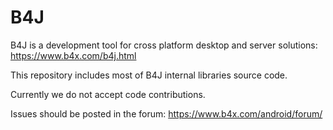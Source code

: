 # B4J
B4J is a development tool for cross platform desktop and server solutions: https://www.b4x.com/b4j.html

This repository includes most of B4J internal libraries source code.

Currently we do not accept code contributions.

Issues should be posted in the forum: https://www.b4x.com/android/forum/
